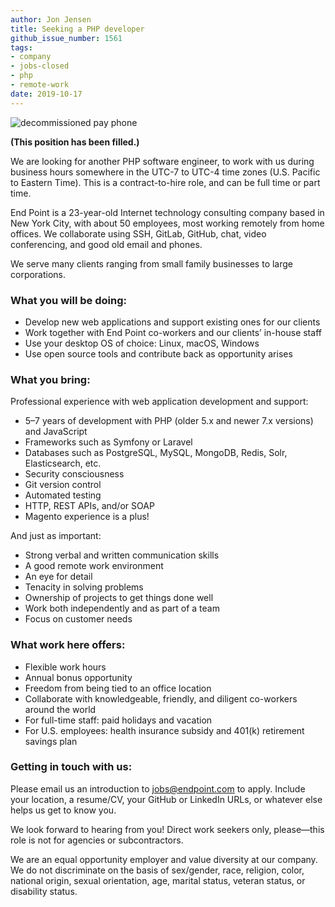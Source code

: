```yaml
---
author: Jon Jensen
title: Seeking a PHP developer
github_issue_number: 1561
tags:
- company
- jobs-closed
- php
- remote-work
date: 2019-10-17
---
```


<img src="/blog/2019/10/seeking-php-developer/20190701-164659-crop.jpg" alt="decommissioned pay phone" />

<!-- Photo by Jon Jensen -->

**(This position has been filled.)**

We are looking for another PHP software engineer, to work with us during business hours somewhere in the UTC-7 to UTC-4 time zones (U.S. Pacific to Eastern Time). This is a contract-to-hire role, and can be full time or part time.

End Point is a 23-​year-old Internet technology consulting company based in New York City, with about 50 employees, most working remotely from home offices. We collaborate using SSH, GitLab, GitHub, chat, video conferencing, and good old email and phones.

We serve many clients ranging from small family businesses to large corporations.

### What you will be doing:

- Develop new web applications and support existing ones for our clients
- Work together with End Point co-workers and our clients’ in-house staff 
- Use your desktop OS of choice: Linux, macOS, Windows
- Use open source tools and contribute back as opportunity arises

### What you bring:

Professional experience with web application development and support:

- 5–7 years of development with PHP (older 5.x and newer 7.x versions) and JavaScript
- Frameworks such as Symfony or Laravel
- Databases such as PostgreSQL, MySQL, MongoDB, Redis, Solr, Elasticsearch, etc.
- Security consciousness
- Git version control
- Automated testing
- HTTP, REST APIs, and/or SOAP
- Magento experience is a plus!

And just as important:

- Strong verbal and written communication skills
- A good remote work environment
- An eye for detail
- Tenacity in solving problems
- Ownership of projects to get things done well
- Work both independently and as part of a team
- Focus on customer needs

### What work here offers:

- Flexible work hours
- Annual bonus opportunity
- Freedom from being tied to an office location
- Collaborate with knowledgeable, friendly, and diligent co-workers around the world
- For full-time staff: paid holidays and vacation
- For U.S. employees: health insurance subsidy and 401(k) retirement savings plan

### Getting in touch with us:

Please email us an introduction to [jobs@endpoint.com](mailto:jobs@endpoint.com) to apply. Include your location, a resume/​CV, your GitHub or LinkedIn URLs, or whatever else helps us get to know you.

We look forward to hearing from you! Direct work seekers only, please—​this role is not for agencies or subcontractors.

We are an equal opportunity employer and value diversity at our company. We do not discriminate on the basis of sex/​gender, race, religion, color, national origin, sexual orientation, age, marital status, veteran status, or disability status.

<script type="application/ld+json">
{
  "@context" : "http://schema.org/",
  "@type" : "JobPosting",
  "title" : "Seeking a PHP developer",
  "description" : "<p>We are looking for another PHP software engineer, to work with us during business hours somewhere in the UTC-7 to UTC-4 time zones (U.S. Pacific to Eastern Time). This is a contract-to-hire role, and can be full time or part time.</p><p>End Point is a 23-​year-old Internet technology consulting company based in New York City, with about 50 employees, most working remotely from home offices. We collaborate using SSH, GitLab, GitHub, chat, video conferencing, and good old email and phones.</p><p>We serve many clients ranging from small family businesses to large corporations.</p><h2>What you will be doing:</h2><ul><li>Develop new web applications and support existing ones for our clients</li><li>Work together with End Point co-workers and our clients’ in-house staff</li><li>Use your desktop OS of choice: Linux, macOS, Windows</li><li>Use open source tools and contribute back as opportunity arises</li></ul><h2>What you bring:</h2><p>Professional experience with web application development and support:</p><ul><li>5–7 years of development with PHP (older 5.x and newer 7.x versions) and JavaScript</li><li>Frameworks such as Symfony or Laravel</li><li>Databases such as PostgreSQL, MySQL, MongoDB, Redis, Solr, Elasticsearch, etc.</li><li>Security consciousness</li><li>Git version control</li><li>Automated testing</li><li>HTTP, REST APIs, and/or SOAP</li><li>Magento experience is a plus!</li></ul><p>And just as important:</p><ul><li>Strong verbal and written communication skills</li><li>A good remote work environment</li><li>An eye for detail</li><li>Tenacity in solving problems</li><li>Ownership of projects to get things done well</li><li>Work both independently and as part of a team</li><li>Focus on customer needs</li></ul><h2>What work here offers:</h2><ul><li>Flexible work hours</li><li>Annual bonus opportunity</li><li>Freedom from being tied to an office location</li><li>Collaborate with knowledgeable, friendly, and diligent co-workers around the world</li><li>For full-time staff: paid holidays and vacation</li><li>For U.S. employees: health insurance subsidy and 401(k) retirement savings plan</li></ul><h2>Get in touch with us:</h2><p>Please email us an introduction to <a href=\"mailto:jobs@endpoint.com\">jobs@endpoint.com</a> to apply. Include your location, a resume/​CV, your GitHub or LinkedIn URLs, or whatever else helps us get to know you.</p><p>We look forward to hearing from you! Direct work seekers only, please—​this role is not for agencies or subcontractors.</p><p>We are an equal opportunity employer and value diversity at our company. We do not discriminate on the basis of sex/​gender, race, religion, color, national origin, sexual orientation, age, marital status, veteran status, or disability status.</p>",
  "identifier": {
    "@type": "PropertyValue",
    "name": "End Point Corporation",
    "value": "php-201910"
  },
  "datePosted" : "2019-10-17",
  "validThrough" : "2019-11-30",
  "employmentType" : ["FULL_TIME", "CONTRACTOR", "PART_TIME"],
  "hiringOrganization" : {
    "@type" : "Organization",
    "name" : "End Point Corporation",
    "sameAs" : "https://www.endpoint.com/blog/2019/10/seeking-php-developer",
    "logo" : "https://www.endpoint.com/images/favicon.ico"
  },
  "jobLocationType": "TELECOMMUTE",
  "applicantLocationRequirements": {
      "@type": "Country",
      "name": ["Canada", "United States", "Mexico"]
  }
}
</script>
